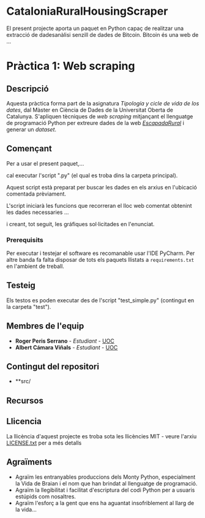 # CataloniaRuralHousingScraper

El present projecte aporta un paquet en Python capaç de realitzar una extracció de dadesanàlisi senzill de dades de Bitcoin. Bitcoin és
una web de ...

# Pràctica 1: Web scraping

## Descripció

Aquesta pràctica forma part de la asignatura _Tipología y cicle de vida de los dates_, dal Màster en Ciència de Dades de la Universitat Oberta de Catalunya. S'apliquen tècniques de _web scraping_ mitjançant el llenguatge de programació Python per extreure dades de la web [_EscapadaRural_](https://www.escapadarural.com/) i generar un _dataset_.

## Començant

Per a usar el present paquet,...

cal executar l'script ".py" (el qual es troba dins la carpeta principal).

Aquest script està preparat per buscar les dades en els arxius en l'ubicació comentada prèviament.

L'script iniciarà les funcions que recorreran el lloc web comentat obtenint les dades necessaries ...

i creant, tot seguit, les gráfiques sol·licitades en l'enunciat.

### Prerequisits

Per executar i testejar el software es recomanable usar l'IDE PyCharm.
Per altre banda fa falta disposar de tots els paquets llistats a `requirements.txt` en l'ambient de treball.


## Testeig

Els testos es poden executar des de l'script "test_simple.py" (contingut en la carpeta "test").


## Membres de l'equip

* **Roger Peris Serrano** - *Estudiant* - [UOC](https://www.uoc.edu)
* **Albert Cámara Viñals** - *Estudiant* - [UOC](https://www.uoc.edu)

## Contingut del repositori

* **src/

## Recursos


## Llicencia

La llicència d'aquest projecte es troba sota les llicències MIT - veure l'arxiu [LICENSE.txt](LICENSE.txt) per a més
detalls

## Agraïments

* Agraïm les entranyables produccions dels Monty Python, especialment la Vida de Braian i el nom que han brindat al
llenguatge de programació.
* Agraïm la llegibilitat i facilitat d'escriptura del codi Python per a usuaris estúpids com nosaltres.
* Agraïm l'esforç a la gent que ens ha aguantat insofriblement al llarg de la vida...